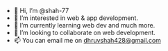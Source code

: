 - 👋 Hi, I’m @shah-77
- 👀 I’m interested in web & app development.
- 🌱 I’m currently learning web dev and much more.
- 💞️ I’m looking to collaborate on web development.
- 📫 You can email me on dhruvshah428@gmail.com

<!---
shah-77/shah-77 is a ✨ special ✨ repository because its `README.md` (this file) appears on your GitHub profile.
You can click the Preview link to take a look at your changes.
--->
